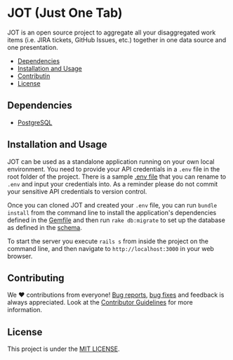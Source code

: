 # JOT (Just One Tab)

JOT is an open source project to aggregate all your disaggregated work items (i.e. JIRA tickets, GitHub Issues, etc.) together in one data source and one presentation. 

* [Dependencies](#dependencies)
* [Installation and Usage](#installation-and-usage)
* [Contributin](#contributing)
* [License](#license)

## Dependencies

* [PostgreSQL](https://github.com/postgres)

## Installation and Usage

JOT can be used as a standalone application running on your own local environment. You need to provide your API credentials in a `.env` file in the root folder of the project. There is a sample [.env file](./env.sample) that you can rename to `.env` and input your credentials into. As a reminder please do not commit your sensitive API credentials to version control.

Once you can cloned JOT and created your `.env` file, you can run `bundle install` from the command line to install the application's dependencies defined in the [Gemfile](./Gemfile) and then run `rake db:migrate` to set up the database as defined in the [schema](db/schema).

To start the server you execute `rails s` from inside the project on the command line, and then navigate to `http://localhost:3000` in your web browser. 

## Contributing

We ❤️ contributions from everyone! [Bug reports](https://github.com/benhayehudi/jot/issues), [bug fixes](https://github.com/benhayehudi/jot/pulls) and feedback is always appreciated. Look at the [Contributor Guidelines](https://github.com/benhayehudi/jot/blob/master/CONTRIBUTING.md) for more information.

## License
This project is under the [MIT LICENSE](https://github.com/benhayehudi/jot/blob/master/LICENSE).
